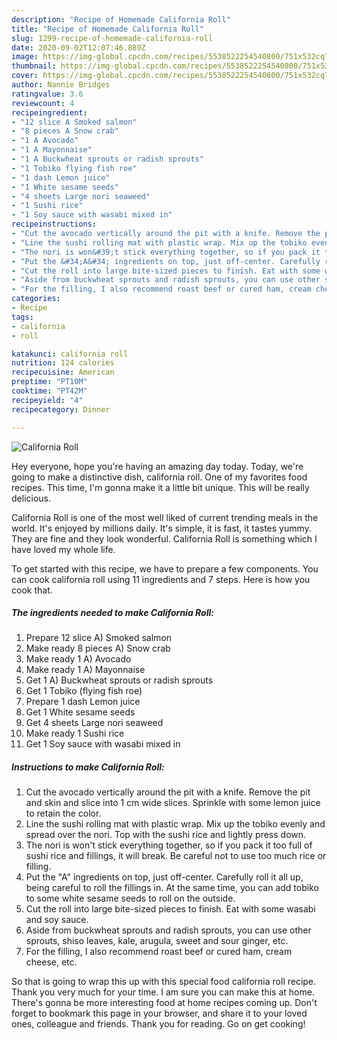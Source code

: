 ```yaml
---
description: "Recipe of Homemade California Roll"
title: "Recipe of Homemade California Roll"
slug: 1299-recipe-of-homemade-california-roll
date: 2020-09-02T12:07:46.889Z
image: https://img-global.cpcdn.com/recipes/5538522254540800/751x532cq70/california-roll-recipe-main-photo.jpg
thumbnail: https://img-global.cpcdn.com/recipes/5538522254540800/751x532cq70/california-roll-recipe-main-photo.jpg
cover: https://img-global.cpcdn.com/recipes/5538522254540800/751x532cq70/california-roll-recipe-main-photo.jpg
author: Nannie Bridges
ratingvalue: 3.6
reviewcount: 4
recipeingredient:
- "12 slice A Smoked salmon"
- "8 pieces A Snow crab"
- "1 A Avocado"
- "1 A Mayonnaise"
- "1 A Buckwheat sprouts or radish sprouts"
- "1 Tobiko flying fish roe"
- "1 dash Lemon juice"
- "1 White sesame seeds"
- "4 sheets Large nori seaweed"
- "1 Sushi rice"
- "1 Soy sauce with wasabi mixed in"
recipeinstructions:
- "Cut the avocado vertically around the pit with a knife. Remove the pit and skin and slice into 1 cm wide slices. Sprinkle with some lemon juice to retain the color."
- "Line the sushi rolling mat with plastic wrap. Mix up the tobiko evenly and spread over the nori. Top with the sushi rice and lightly press down."
- "The nori is won&#39;t stick everything together, so if you pack it too full of sushi rice and fillings, it will break. Be careful not to use too much rice or filling."
- "Put the &#34;A&#34; ingredients on top, just off-center. Carefully roll it all up, being careful to roll the fillings in. At the same time, you can add tobiko to some white sesame seeds to roll on the outside."
- "Cut the roll into large bite-sized pieces to finish. Eat with some wasabi and soy sauce."
- "Aside from buckwheat sprouts and radish sprouts, you can use other sprouts, shiso leaves, kale, arugula, sweet and sour ginger, etc."
- "For the filling, I also recommend roast beef or cured ham, cream cheese, etc."
categories:
- Recipe
tags:
- california
- roll

katakunci: california roll 
nutrition: 124 calories
recipecuisine: American
preptime: "PT10M"
cooktime: "PT42M"
recipeyield: "4"
recipecategory: Dinner

---
```



![California Roll](https://img-global.cpcdn.com/recipes/5538522254540800/751x532cq70/california-roll-recipe-main-photo.jpg)

Hey everyone, hope you're having an amazing day today. Today, we're going to make a distinctive dish, california roll. One of my favorites food recipes. This time, I'm gonna make it a little bit unique. This will be really delicious.

California Roll is one of the most well liked of current trending meals in the world. It's enjoyed by millions daily. It's simple, it is fast, it tastes yummy. They are fine and they look wonderful. California Roll is something which I have loved my whole life.




To get started with this recipe, we have to prepare a few components. You can cook california roll using 11 ingredients and 7 steps. Here is how you cook that.

<!--inarticleads1-->

##### The ingredients needed to make California Roll:

1. Prepare 12 slice A) Smoked salmon
1. Make ready 8 pieces A) Snow crab
1. Make ready 1 A) Avocado
1. Make ready 1 A) Mayonnaise
1. Get 1 A) Buckwheat sprouts or radish sprouts
1. Get 1 Tobiko (flying fish roe)
1. Prepare 1 dash Lemon juice
1. Get 1 White sesame seeds
1. Get 4 sheets Large nori seaweed
1. Make ready 1 Sushi rice
1. Get 1 Soy sauce with wasabi mixed in




<!--inarticleads2-->

##### Instructions to make California Roll:

1. Cut the avocado vertically around the pit with a knife. Remove the pit and skin and slice into 1 cm wide slices. Sprinkle with some lemon juice to retain the color.
1. Line the sushi rolling mat with plastic wrap. Mix up the tobiko evenly and spread over the nori. Top with the sushi rice and lightly press down.
1. The nori is won&#39;t stick everything together, so if you pack it too full of sushi rice and fillings, it will break. Be careful not to use too much rice or filling.
1. Put the &#34;A&#34; ingredients on top, just off-center. Carefully roll it all up, being careful to roll the fillings in. At the same time, you can add tobiko to some white sesame seeds to roll on the outside.
1. Cut the roll into large bite-sized pieces to finish. Eat with some wasabi and soy sauce.
1. Aside from buckwheat sprouts and radish sprouts, you can use other sprouts, shiso leaves, kale, arugula, sweet and sour ginger, etc.
1. For the filling, I also recommend roast beef or cured ham, cream cheese, etc.




So that is going to wrap this up with this special food california roll recipe. Thank you very much for your time. I am sure you can make this at home. There's gonna be more interesting food at home recipes coming up. Don't forget to bookmark this page in your browser, and share it to your loved ones, colleague and friends. Thank you for reading. Go on get cooking!
